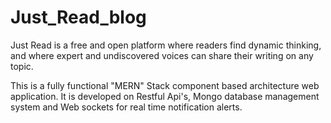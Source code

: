 # Just_Read_blog

Just Read is a free and open platform where readers find dynamic thinking, and where expert and undiscovered voices can share their writing on any topic.

This is a fully functional "MERN" Stack component based architecture web application. It is developed on Restful Api's, Mongo database management system and Web sockets for real time notification alerts.
